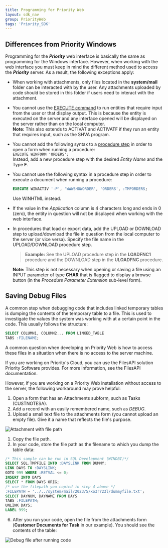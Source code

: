 ```yaml
---
title: Programming for Priority Web
layout: sdk_nav
group: PriorityWeb
tags: 'Priority_SDK'
---
```


## Differences from Priority Windows

Programming for the ***Priority*** web interface is basically
the same as programming for the Windows interface. However, when working with the web interface you must keep in mind the different method used to access the ***Priority*** server. As a result, the following exceptions apply:

-   When working with attachments, only files located in the **system/mail** folder can be interacted with by the user. Any attachments uploaded by code should be stored in this folder if users need to interact with the attachment. 
-   You cannot use the [EXECUTE command](Execution-Statements ) to run entities that require input from the user or that display output. This is because the entity is executed on the server and any interface opened will be displayed on the server rather than on the local computer.\
**Note:** This also extends to ACTIVAT and ACTIVATF if they run an entity that requires input, such as the SHVA program.
-   You cannot add the following syntax to a [procedure step](Procedure-Steps) in order to open a form when running a procedure:\
    `EXECUTE WINFORM 'ORDERS';`\
    Instead, add a new procedure step with the desired *Entity Name* and the Type **F**.
-   You cannot use the following syntax in a procedure step in order to
    execute a document when running a procedure:
    ```sql
    EXECUTE WINACTIV '-P', 'WWWSHOWORDER', 'ORDERS', :TMPORDERS;
    ```
    Use WINHTML instead.
-   If the value in the *Application* column is 4 characters long and
    ends in 0 (zero), the entity in question will not be displayed when
    working with the web interface.
-   In procedures that load or export data, add the UPLOAD or DOWNLOAD
    step to upload/download the file in question from the local computer to the server (or vice versa). Specify the file name in the UPLOAD/DOWNLOAD procedure step.

    > **Example:** See the UPLOAD procedure step in the **LOADFNC1**
    > procedure and the DOWNLOAD step in the **ULOADFNC** procedure.


    **Note:** This step is not necessary when opening or saving a file using an INPUT parameter of type **CHAR** that is flagged to display a browse button (in the *Procedure Parameter Extension* sub-level form).

## Saving Debug Files

A common step when debugging code that includes linked temporary tables is dumping the contents of the temporary table to a file. This is used to investigate the values the system was working with at a certain point in the code. This usually follows the structure:

```sql
SELECT COLUMN1, COLUMN2... FROM LINKED_TABLE
TABS :FILENAME;
```

A common question when developing on Priority Web is how to access these files in a situation when there is no access to the server machine.

If you are working on Priority's Cloud, you can use the FilesAPI solution Priority Software provides. For more information, see the FilesAPI documentation.

<!-- Add link when available -->

However, if you are working on a Priority Web installation without access to the server, the following workaround may prove helpful:

1. Open a form that has an Attachments subform, such as Tasks (CUSTNOTESA).
2. Add a record with an easily remembered name, such as *DEBUG*.
3. Upload a small text file to the attachments form (you cannot upload an empty file). Give it a name that reflects the file's purpose.
   
![Attachment with file path](https://cdn.priority-software.com/docs/images/SDK_Web_DebugFile.png)   
1. Copy the file path.
2. In your code, store the file path as the filename to which you dump the table data:

```sql
/* This sample can be run in SQL Development (WINDBI)*/
SELECT SQL.TMPFILE INTO :DAYSLINK FROM DUMMY;
LINK DAYS TO :DAYSLINK;
GOTO 999 WHERE :RETVAL <= 0;
INSERT INTO DAYS
SELECT * FROM DAYS ORIG;
/* use the filepath you copied in step 4 above */
:FILEPATH = '../../system/mail/2023/5/xo3rr23l/dummyfile.txt';
SELECT DAYNUM, DAYNAME FROM DAYS
TABS :FILEPATH;
UNLINK DAYS;
LABEL 999;
```

6. After you run your code, open the file from the attachments form (**Customer Documents for Task** in our example). You should see the contents of the table:

![Debug file after running code](https://cdn.priority-software.com/docs/images/SDK_Web_DebugResult.png) 
